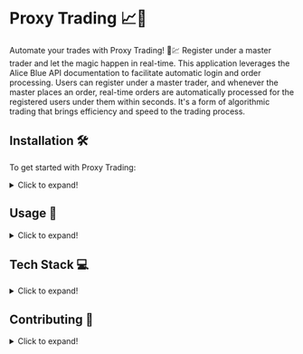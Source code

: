 # Proxy Trading 📈💼

Automate your trades with Proxy Trading! 🤖💹 Register under a master trader and let the magic happen in real-time. This application leverages the Alice Blue API documentation to facilitate automatic login and order processing. Users can register under a master trader, and whenever the master places an order, real-time orders are automatically processed for the registered users under them within seconds. It's a form of algorithmic trading that brings efficiency and speed to the trading process.

## Installation 🛠️

To get started with Proxy Trading:

<details>
  <summary>Click to expand!</summary>

  1. Clone the repository:
     ```bash
     git clone https://github.com/your_username/proxy-trading.git
     ```
  2. Navigate to the project directory:
     ```bash
     cd proxy-trading
     ```
  3. Install dependencies:
     ```bash
     npm install
     ```
  4. Start the application:
     ```bash
     npm start
     ```

</details>

## Usage 🚀

<details>
  <summary>Click to expand!</summary>

  Follow these steps to use Proxy Trading:

  1. Register as a user under a master trader.
  2. Wait for the master trader to place an order.
  3. Watch as your trades are automatically processed in real-time!

</details>

## Tech Stack 💻

<details>
  <summary>Click to expand!</summary>

  - Frontend:
    - HTML
    - CSS
    - TypeScript
    - Angular
  - Backend:
    - Spring Boot
    - Java
    - Spring Data JPA
    - Spring Scheduler
    - Rest Client
  - Database:
    - MySQL

</details>

## Contributing 🤝

<details>
  <summary>Click to expand!</summary>

  We welcome contributions! Follow these steps to contribute:

  1. Fork the repository.
  2. Create a new branch (`git checkout -b feature`)
  3. Make your changes
  4. Commit your changes (`git commit -am 'Add new feature'`)
  5. Push to the branch (`git push origin feature`)
  6. Create a new Pull Request

